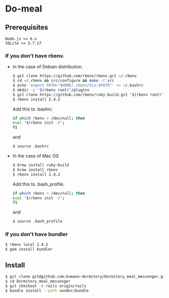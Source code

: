 # Do-meal

## Prerequisites

```
Node.js >= 6.x
SQLite >= 3.7.17
```

### If you don't have rbenv.

* In the case of Debian distribution.

  ```sh
  $ git clone https://github.com/rbenv/rbenv.git ~/.rbenv
  $ cd ~/.rbenv && src/configure && make -C src
  $ echo 'export PATH="$HOME/.rbenv/bin:$PATH"' >> ~/.bashrc
  $ mkdir -p "$(rbenv root)"/plugins
  $ git clone https://github.com/rbenv/ruby-build.git "$(rbenv root)"/plugins/ruby-build
  $ rbenv install 2.4.2
  ```

  Add this to .bashrc.

  ```sh
  if which rbenv > /dev/null; then
  eval "$(rbenv init -)";
  fi
  ```

  and

  ```sh
  $ source .bashrc
  ```

* In the case of Mac OS

  ```sh
  $ brew install ruby-build
  $ brew install rbenv
  $ rbenv install 2.4.2
  ```
  
  Add this to .bash_profile.
  ```sh
  if which rbenv > /dev/null; then
  eval "$(rbenv init -)";
  fi
  ```
  and
  
  ```sh
  $ source .bash_profile
  ```

### If you don't have bundler

```sh
$ rbenv local 2.4.2
$ gem install bundler
```

## Install

```sh
$ git clone git@github.com:kumano-dormitory/Dormitory_meal_messenger.git
$ cd Dormitory_meal_messenger
$ git checkout -b rails origin/rails
$ bundle install --path vendor/bundle
```
